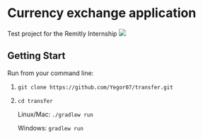 # Currency exchange application


Test project for the Remitly Internship
![](docs/preview.gif)
## Getting Start
Run from your command line:
1. `git clone https://github.com/Yegor07/transfer.git `
2. `cd transfer`

    Linux/Mac: `./gradlew run`
    
    Windows: `gradlew run`



